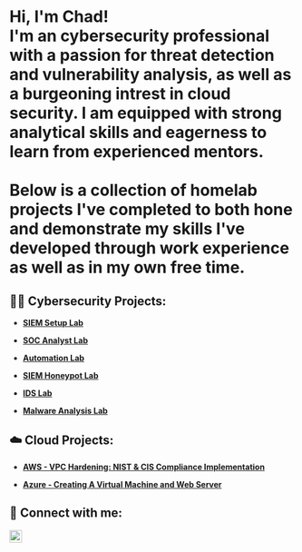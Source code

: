 <h1>Hi, I'm Chad!<br/>
  I'm an cybersecurity professional with a passion for threat detection and vulnerability analysis, as well as a burgeoning intrest in cloud security. I am equipped with strong analytical skills and eagerness to learn from experienced mentors.<br/><br/>
  Below is a collection of homelab projects I've completed to both hone and demonstrate my skills I've developed through work experience as well as in my own free time.<br/>
  
<h2>👨‍💻 Cybersecurity Projects:</h2>

- <b>[SIEM Setup Lab](https://github.com/ChadVanHalen/SIEM-Setup-Lab)</b>

- <b>[SOC Analyst Lab](https://github.com/ChadVanHalen/SOCAnalystLab)</b>

- <b>[Automation Lab](https://github.com/ChadVanHalen/Automation-Lab)</b>

- <b>[SIEM Honeypot Lab](https://github.com/ChadVanHalen/SIEM-Honeypot-Lab/tree/main)</b>

- <b>[IDS Lab](https://github.com/ChadVanHalen/IDS-Lab)</b>

- <b>[Malware Analysis Lab](https://github.com/ChadVanHalen/Malware-Analysis-Lab)</b>

<h2>☁️ Cloud Projects:</h2>

- <b> [AWS - VPC Hardening: NIST & CIS Compliance Implementation](https://github.com/ChadVanHalen/AWS-VPC-Hardening-NIST-CIS-Compliance)<br/>

- <b> [Azure - Creating A Virtual Machine and Web Server](https://github.com/ChadVanHalen/Azure---Creating-A-Virtual-Machine-and-Web-Server)<br/>

<h2> 🤳 Connect with me:</h2>

[<img align="left" alt="JoshMadakor | LinkedIn" width="22px" src="https://cdn.jsdelivr.net/npm/simple-icons@v3/icons/linkedin.svg" />][linkedin]

[linkedin]: https://www.linkedin.com/in/chadwick-van-oostendorp-642b8b47/

<!--
**joshmadakor1/joshmadakor1** is a ✨ _special_ ✨ repository because its `README.md` (this file) appears on your GitHub profile.

Here are some ideas to get you started:

- 🔭 I’m currently working on ...
- 🌱 I’m currently learning ...
- 👯 I’m looking to collaborate on ...
- 🤔 I’m looking for help with ...
- 💬 Ask me about ...
- 📫 How to reach me: ...
- 😄 Pronouns: ...
- ⚡ Fun fact: ...
-->
